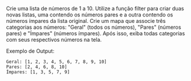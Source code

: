 Crie uma lista de números de 1 a 10. Utilize a função filter para criar duas novas listas, uma contendo os números pares e a outra contendo os números ímpares da lista original. Crie um mapa que associe três categorias aos números: "Geral" (todos os números), "Pares" (números pares) e "Ímpares" (números ímpares). Após isso, exiba todas categorias com seus respectivos números na tela.

Exemplo de Output: 
~~~
Geral: [1, 2, 3, 4, 5, 6, 7, 8, 9, 10]
Pares: [2, 4, 6, 8, 10]
Ímpares: [1, 3, 5, 7, 9]
~~~